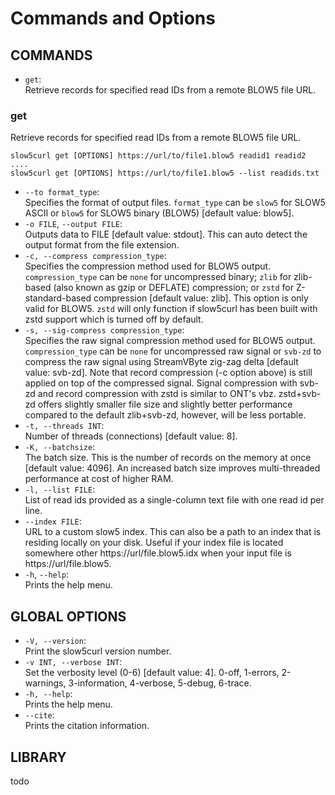 # Commands and Options

## COMMANDS

* `get`:<br/>
    Retrieve records for specified read IDs from a remote BLOW5 file URL.

### get

Retrieve records for specified read IDs from a remote BLOW5 file URL.

```
slow5curl get [OPTIONS] https://url/to/file1.blow5 readid1 readid2 ....
slow5curl get [OPTIONS] https://url/to/file1.blow5 --list readids.txt
```

*  `--to format_type`:<br/>
    Specifies the format of output files. `format_type` can be `slow5` for SLOW5 ASCII or `blow5` for SLOW5 binary (BLOW5) [default value: blow5].
*  `-o FILE`, `--output FILE`:<br/>
    Outputs data to FILE [default value: stdout]. This can auto detect the output format from the file extension.
*  `-c, --compress compression_type`:<br/>
    Specifies the compression method used for BLOW5 output. `compression_type` can be `none` for uncompressed binary; `zlib` for zlib-based (also known as gzip or DEFLATE) compression; or `zstd` for Z-standard-based compression [default value: zlib]. This option is only valid for BLOW5. `zstd` will only function if slow5curl has been built with zstd support which is turned off by default.
*  `-s, --sig-compress compression_type`:<br/>
    Specifies the raw signal compression method used for BLOW5 output. `compression_type` can be `none` for uncompressed raw signal or `svb-zd` to compress the raw signal using StreamVByte zig-zag delta [default value: svb-zd]. Note that record compression (-c option above) is still applied on top of the compressed signal. Signal compression with svb-zd and record compression with zstd is similar to ONT's vbz.  zstd+svb-zd offers slightly smaller file size and slightly better performance compared to the default zlib+svb-zd, however, will be less portable.
* `-t, --threads INT`:<br/>
    Number of threads (connections) [default value: 8].
* `-K, --batchsize`:<br/>
    The batch size. This is the number of records on the memory at once [default value: 4096]. An increased batch size improves multi-threaded performance at cost of higher RAM.
* `-l, --list FILE`:<br/>
    List of read ids provided as a single-column text file with one read id per line.
* `--index FILE`:<br/>
    URL to a custom slow5 index. This can also be a path to an index that is residing locally on your disk. Useful if your index file is located somewhere other https://url/file.blow5.idx when your input file is https://url/file.blow5.
*  `-h`, `--help`:<br/>
    Prints the help menu.

## GLOBAL OPTIONS

*  `-V, --version`:<br/>
    Print the slow5curl version number.
*  `-v INT, --verbose INT`:<br/>
    Set the verbosity level (0-6) [default value: 4]. 0-off, 1-errors, 2-warnings, 3-information, 4-verbose, 5-debug, 6-trace.
*  `-h, --help`:<br/>
    Prints the help menu.
*  `--cite`:<br/>
    Prints the citation information.

## LIBRARY

todo
